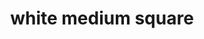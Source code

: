 ---
layout: smileys&emotion
title: white medium square
emoji: white_medium_square
permalink: ◻.html
image: assets/img/3moji/white_medium_square.png
---